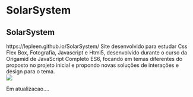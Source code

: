 # SolarSystem
<h2>SolarSystem</h2>
https://lepleen.github.io/SolarSystem/
Site desenvolvido para estudar Css Flex Box, Fotografia, Javascript e Html5, desenvolvido durante o curso da Origamid de JavaScript Completo ES6, focando em temas diferentes do proposto no projeto inicial e propondo novas soluções de interações e design para o tema.
<br/>
<img src="https://lepleen.github.io/SolarSystem/img/apre.jpg"/>


Em atualizacao....



